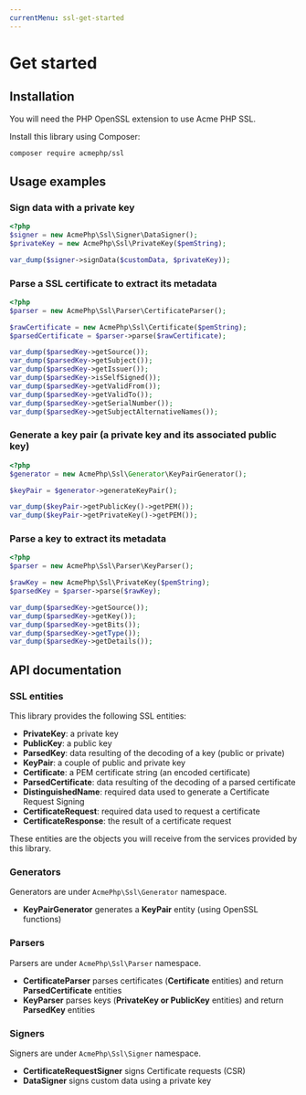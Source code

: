 ```yaml
---
currentMenu: ssl-get-started
---
```


# Get started

## Installation

You will need the PHP OpenSSL extension to use Acme PHP SSL.

Install this library using Composer:

``` bash
composer require acmephp/ssl
```

## Usage examples

### Sign data with a private key

``` php
<?php
$signer = new AcmePhp\Ssl\Signer\DataSigner();
$privateKey = new AcmePhp\Ssl\PrivateKey($pemString);

var_dump($signer->signData($customData, $privateKey));
```

### Parse a SSL certificate to extract its metadata

``` php
<?php
$parser = new AcmePhp\Ssl\Parser\CertificateParser();

$rawCertificate = new AcmePhp\Ssl\Certificate($pemString);
$parsedCertificate = $parser->parse($rawCertificate);

var_dump($parsedKey->getSource());
var_dump($parsedKey->getSubject());
var_dump($parsedKey->getIssuer());
var_dump($parsedKey->isSelfSigned());
var_dump($parsedKey->getValidFrom());
var_dump($parsedKey->getValidTo());
var_dump($parsedKey->getSerialNumber());
var_dump($parsedKey->getSubjectAlternativeNames());
```

### Generate a key pair (a private key and its associated public key)

``` php
<?php
$generator = new AcmePhp\Ssl\Generator\KeyPairGenerator();

$keyPair = $generator->generateKeyPair();

var_dump($keyPair->getPublicKey()->getPEM());
var_dump($keyPair->getPrivateKey()->getPEM());
```

### Parse a key to extract its metadata

``` php
<?php
$parser = new AcmePhp\Ssl\Parser\KeyParser();

$rawKey = new AcmePhp\Ssl\PrivateKey($pemString);
$parsedKey = $parser->parse($rawKey);

var_dump($parsedKey->getSource());
var_dump($parsedKey->getKey());
var_dump($parsedKey->getBits());
var_dump($parsedKey->getType());
var_dump($parsedKey->getDetails());
```

## API documentation

### SSL entities

This library provides the following SSL entities:

- **PrivateKey**: a private key
- **PublicKey**: a public key
- **ParsedKey**: data resulting of the decoding of a key (public or private)
- **KeyPair**: a couple of public and private key
- **Certificate**: a PEM certificate string (an encoded certificate)
- **ParsedCertificate**: data resulting of the decoding of a parsed certificate
- **DistinguishedName**: required data used to generate a Certificate Request Signing
- **CertificateRequest**: required data used to request a certificate
- **CertificateResponse**: the result of a certificate request

These entities are the objects you will receive from the services provided by this library.

### Generators

Generators are under `AcmePhp\Ssl\Generator` namespace.

- **KeyPairGenerator** generates a **KeyPair** entity (using OpenSSL functions)

### Parsers

Parsers are under `AcmePhp\Ssl\Parser` namespace.

- **CertificateParser** parses certificates (**Certificate** entities) and return **ParsedCertificate** entities
- **KeyParser** parses keys (**PrivateKey or PublicKey** entities) and return **ParsedKey** entities

### Signers

Signers are under `AcmePhp\Ssl\Signer` namespace.

- **CertificateRequestSigner** signs Certificate requests (CSR)
- **DataSigner** signs custom data using a private key

